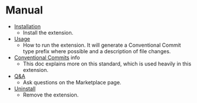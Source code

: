 # Manual

- [Installation](installation.md)
    - Install the extension.
- [Usage](usage.md)
    - How to run the extension. It will generate a Conventional Commit type prefix where possible and a description of file changes.
- [Conventional Commits](conventional-commits.md) info
    - This doc explains more on this standard, which is used heavily in this extension.
- [Q&A](https://marketplace.visualstudio.com/items?itemName=MichaelCurrin.auto-commit-msg&ssr=false#qna)
    - Ask questions on the Marketplace page.
- [Uninstall](uninstall.md)
    - Remove the extension.
